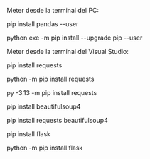 Meter desde la terminal del PC:

pip install pandas --user

python.exe -m pip install --upgrade pip --user

Meter desde la terminal del Visual Studio:

pip install requests

python -m pip install requests

py -3.13 -m pip install requests

pip install beautifulsoup4

pip install requests beautifulsoup4

pip install flask

python -m pip install flask
